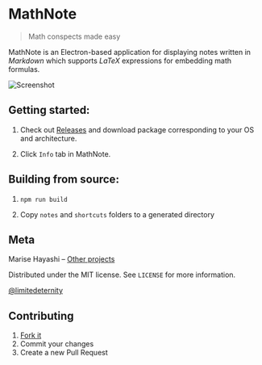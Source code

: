 # MathNote
> Math conspects made easy

MathNote is an Electron-based application for displaying notes written in *Markdown* which supports *LaTeX* expressions for embedding math formulas.

![Screenshot](http://i104.fastpic.ru/big/2018/0717/03/9525e68d0bfeb9be3fea7cbad5957203.png)

## Getting started:

1) Check out [Releases](https://github.com/limitedeternity/MathNote/releases) and download package corresponding to your OS and architecture.

2) Click `Info` tab in MathNote.

## Building from source:

1) `npm run build`

2) Copy `notes` and `shortcuts` folders to a generated directory

## Meta

Marise Hayashi – [Other projects](https://limitedeternity.github.io/)

Distributed under the MIT license. See ``LICENSE`` for more information.

[@limitedeternity](https://github.com/limitedeternity)

## Contributing

1. [Fork it](https://github.com/limitedeternity/MathNote/fork)
2. Commit your changes
3. Create a new Pull Request
